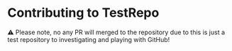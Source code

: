 # Contributing to TestRepo

⚠️ Please note, no any PR will merged to the repository due to this is just a test repository to investigating and playing with GitHub!
